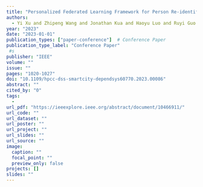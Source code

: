 ```yaml
---
title: "Personalized Federated Learning Framework for Person Re-identification in MEC-enabled UAV Delivery Services"
authors:
  - Yi Xu and Zhipeng Wang and Jonathan Kua and Haoyu Luo and Ruyi Guo and Xiao Liu
year: "2023"
date: "2023-01-01"
publication_types: ["paper-conference"]  # Conference Paper
publication_type_label: "Conference Paper"
 #s
publisher: "IEEE"
volume: ""
issue: ""
pages: "1020-1027"
doi: "10.1109/hpcc-dss-smartcity-dependsys60770.2023.00086"
abstract: ""
cited_by: "0"
tags:
  - 
url_pdf: "https://ieeexplore.ieee.org/abstract/document/10466911/"
url_code: ""
url_dataset: ""
url_poster: ""
url_project: ""
url_slides: ""
url_source: ""
image:
  caption: ""
  focal_point: ""
  preview_only: false
projects: []
slides: ""
---
```

